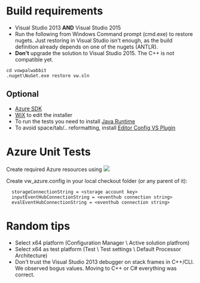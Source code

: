 # Build requirements

* Visual Studio 2013 **AND** Visual Studio 2015
* Run the following from Windows Command prompt (cmd.exe) to restore nugets. Just restoring in Visual Studio isn't enough, as the build definition already depends on one of the nugets (ANTLR). 
* **Don't** upgrade the solution to Visual Studio 2015. The C++ is not compatible yet.

```Batchfile
cd vowpalwabbit
.nuget\NuGet.exe restore vw.sln
```

## Optional

* [Azure SDK](https://www.microsoft.com/en-us/download/details.aspx?id=51657)
* [WiX](https://wix.codeplex.com/releases/view/624906) to edit the installer 
* To run the tests you need to install [Java Runtime](http://www.oracle.com/technetwork/java/javase/downloads/jre8-downloads-2133155.html)
* To avoid space/tab/.. reformatting, install [Editor Config VS Plugin](https://visualstudiogallery.msdn.microsoft.com/c8bccfe2-650c-4b42-bc5c-845e21f96328) 

# Azure Unit Tests
Create required Azure resources using [<img src="http://azuredeploy.net/deploybutton.png">](https://portal.azure.com/#create/Microsoft.Template/uri/https%3A%2F%2Fraw.githubusercontent.com%2Feisber%2Fvowpal_wabbit%2Fmaster%2Fcs%2Funittest%2Fazuredeploy.json)    

Create vw_azure.config in your local checkout folder (or any parent of it):

```
  storageConnectionString = <storage account key>
  inputEventHubConnectionString = <eventhub connection string>
  evalEventHubConnectionString = <eventhub connection string>
```

# Random tips

* Select x64 platform (Configuration Manager \ Active solution platfrom)
* Select x64 as test platform (Test \ Test settings \ Default Processor Architecture)
* Don't trust the Visual Studio 2013 debugger on stack frames in C++/CLI. We observed bogus values. Moving to C++ or C# everything was correct.